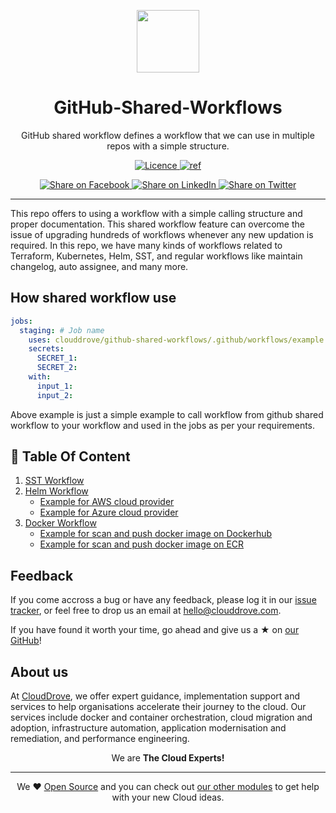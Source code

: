 <p align="center"> <img src="https://camo.githubusercontent.com/a47ec6a3814b0a78105e9b1130cea653cbf319913f4d321f7512a60c3a4c1df0/68747470733a2f2f63646e2e73766172756e2e6465762f67682f616374696f6e732d736d616c6c2e706e67" width="100" height="100"></p>

<h1 align="center">GitHub-Shared-Workflows</h1>

<p align="center">
GitHub shared workflow defines a workflow that we can use in multiple repos with a simple structure.
</p>

<p align="center">
<a href="LICENSE">
  <img src="https://img.shields.io/badge/License-APACHE-blue.svg" alt="Licence">
</a>
<a href="https://docs.github.com/en/actions/using-workflows/reusing-workflows">
  <img src="https://img.shields.io/badge/shared%20workflow-reference-green" alt="ref">
</a>
</p>

<p align="center">
<a href='https://facebook.com/sharer/sharer.php?u=https://github.com/clouddrove/github-shared-workflows'>
  <img title="Share on Facebook" src="https://user-images.githubusercontent.com/50652676/62817743-4f64cb80-bb59-11e9-90c7-b057252ded50.png" />
</a>
<a href='https://www.linkedin.com/shareArticle?mini=true&title=Github+Shared+Workflow&url=https://github.com/clouddrove/github-shared-workflows'>
  <img title="Share on LinkedIn" src="https://user-images.githubusercontent.com/50652676/62817742-4e339e80-bb59-11e9-87b9-a1f68cae1049.png" />
</a>
<a href='https://twitter.com/intent/tweet/?text=Github+Shared+Workflow&url=https://github.com/clouddrove/github-shared-workflows'>
  <img title="Share on Twitter" src="https://user-images.githubusercontent.com/50652676/62817740-4c69db00-bb59-11e9-8a79-3580fbbf6d5c.png" />
</a>
</p>

---

This repo offers to using a workflow with a simple calling structure and proper documentation. This shared workflow feature can overcome the issue of upgrading hundreds of workflows whenever any new updation is required. In this repo, we have many kinds of workflows related to Terraform, Kubernetes, Helm, SST, and regular workflows like maintain changelog, auto assignee, and many more.

## How shared workflow use
```yaml
jobs:
  staging: # Job name
    uses: clouddrove/github-shared-workflows/.github/workflows/example.yml@master
    secrets:
      SECRET_1:
      SECRET_2: 
    with:
      input_1:                 
      input_2:
```
Above example is just a simple example to call workflow from github shared workflow to your workflow and used in the jobs as per your requirements.

## 🚀 Table Of Content
1. [SST Workflow](https://github.com/clouddrove/github-shared-workflows/blob/master/docs/sst.md)   
2. [Helm Workflow](https://github.com/clouddrove/github-shared-workflows/blob/master/docs/helm.md)
   * [Example for AWS cloud provider](https://github.com/clouddrove/github-shared-workflows/blob/master/docs/helm.md#example-for-aws-cloud-provider)
   * [Example for Azure cloud provider](https://github.com/clouddrove/github-shared-workflows/blob/master/docs/helm.md#example-for-azure-cloud-provider) 
3. [Docker Workflow](https://github.com/clouddrove/github-shared-workflows/blob/master/docs/docker.md)
   * [Example for scan and push docker image on Dockerhub](https://github.com/clouddrove/github-shared-workflows/blob/master/docs/docker.md#example-for-scan-and-push-docker-image-on-dockerhub)
   * [Example for scan and push docker image on ECR](https://github.com/clouddrove/github-shared-workflows/blob/master/docs/docker.md#example-for-scan-and-push-docker-image-on-ecr)

## Feedback 
If you come accross a bug or have any feedback, please log it in our [issue tracker](https://github.com/clouddrove/github-shared-workflows/issues), or feel free to drop us an email at [hello@clouddrove.com](mailto:hello@clouddrove.com).

If you have found it worth your time, go ahead and give us a ★ on [our GitHub](https://github.com/clouddrove/github-shared-workflows)!

## About us

At [CloudDrove][website], we offer expert guidance, implementation support and services to help organisations accelerate their journey to the cloud. Our services include docker and container orchestration, cloud migration and adoption, infrastructure automation, application modernisation and remediation, and performance engineering.

<p align="center">We are <b> The Cloud Experts!</b></p>
<hr />
<p align="center">We ❤️  <a href="https://github.com/clouddrove">Open Source</a> and you can check out <a href="https://github.com/clouddrove">our other modules</a> to get help with your new Cloud ideas.</p>

  [website]: https://clouddrove.com
  [github]: https://github.com/clouddrove
  [linkedin]: https://cpco.io/linkedin
  [twitter]: https://twitter.com/clouddrove/
  [email]: https://clouddrove.com/contact-us.html
  [terraform_modules]: https://github.com/clouddrove?utf8=%E2%9C%93&q=terraform-&type=&language=
